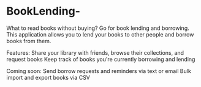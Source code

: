 # BookLending-
What to read books without buying? Go for book lending and borrowing. This application allows you to lend your books to other people and borrow books from them. 

Features:
 Share your library with friends, browse their collections, and request books
 Keep track of books you're currently borrowing and lending
 
Coming soon:
 Send borrow requests and reminders via text or email
 Bulk import and export books via CSV
